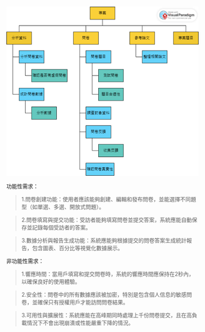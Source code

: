 ![功能分解圖](https://github.com/QzhangQ-Q/-/blob/main/%E7%A9%BA%E7%99%BD%E5%8A%9F%E8%83%BD%E5%88%86%E8%A7%A3%E5%9C%96%20(1).png)

功能性需求：

>1.問卷創建功能：使用者應該能夠創建、編輯和發布問卷，並能選擇不同題型（如單選、多選、開放式問題）。

>2.問卷填寫與提交功能：受訪者能夠填寫問卷並提交答案，系統應能自動保存並記錄每個受訪者的答案。

>3.數據分析與報告生成功能：系統應能夠根據提交的問卷答案生成統計報告，包含圖表、百分比等視覺化數據展示。

非功能性需求：

>1.響應時間：當用戶填寫和提交問卷時，系統的響應時間應保持在2秒內，以確保良好的使用體驗。

>2.安全性：問卷中的所有數據應該被加密，特別是包含個人信息的敏感問卷，並確保只有授權用戶才能訪問問卷結果。

>3.可用性與擴展性：系統應能在高峰期同時處理上千份問卷提交，且在高負載情況下不會出現崩潰或性能嚴重下降的情況。

